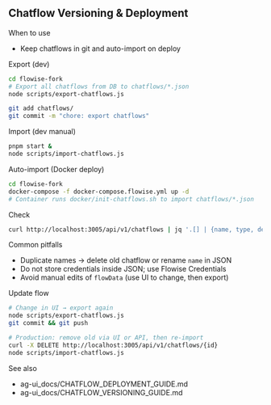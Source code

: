 ## Chatflow Versioning & Deployment

When to use
- Keep chatflows in git and auto-import on deploy

Export (dev)
```bash
cd flowise-fork
# Export all chatflows from DB to chatflows/*.json
node scripts/export-chatflows.js

git add chatflows/
git commit -m "chore: export chatflows"
```

Import (dev manual)
```bash
pnpm start &
node scripts/import-chatflows.js
```

Auto-import (Docker deploy)
```bash
cd flowise-fork
docker-compose -f docker-compose.flowise.yml up -d
# Container runs docker/init-chatflows.sh to import chatflows/*.json
```

Check
```bash
curl http://localhost:3005/api/v1/chatflows | jq '.[] | {name, type, deployed}'
```

Common pitfalls
- Duplicate names → delete old chatflow or rename `name` in JSON
- Do not store credentials inside JSON; use Flowise Credentials
- Avoid manual edits of `flowData` (use UI to change, then export)

Update flow
```bash
# Change in UI → export again
node scripts/export-chatflows.js
git commit && git push

# Production: remove old via UI or API, then re-import
curl -X DELETE http://localhost:3005/api/v1/chatflows/{id}
node scripts/import-chatflows.js
```

See also
- ag-ui_docs/CHATFLOW_DEPLOYMENT_GUIDE.md
- ag-ui_docs/CHATFLOW_VERSIONING_GUIDE.md

